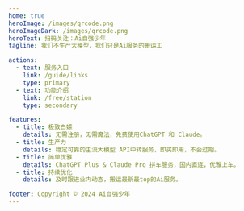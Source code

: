 ```yaml
---
home: true
heroImage: /images/qrcode.png
heroImageDark: /images/qrcode.png
heroText: 扫码关注：Ai自强少年
tagline: 我们不生产大模型，我们只是Ai服务的搬运工

actions:
  - text: 服务入口
    link: /guide/links
    type: primary
  - text: 功能介绍
    link: /free/station
    type: secondary

features:
  - title: 极致白嫖
    details: 无需注册，无需魔法，免费使用ChatGPT 和 Claude。
  - title: 生产力
    details: 稳定可靠的主流大模型 API中转服务，即买即用，不会过期。
  - title: 简单优雅
    details: ChatGPT Plus & Claude Pro 拼车服务，国内直连，优雅上车。
  - title: 持续优化
    details: 及时跟进业内动态，搬运最新最top的Ai服务。

footer: Copyright © 2024 Ai自强少年
---
```



